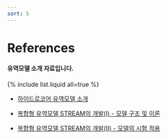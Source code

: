 ```yaml
---
sort: 5
---
```


# References 

#### 유역모델 소개 자료입니다.

{% include list.liquid all=true %}

- [하이드로코어 유역모델 소개](./files/HydroCore_WatershedModels.pdf)

- [복합형 유역모델 STREAM의 개발(I) - 모델 구조 및 이론](./files/STREAM_Structures_Theories.pdf)

- [복합형 유역모델 STREAM의 개발(II) - 모델의 시험 적용](./files/STREAM_Application.pdf)

